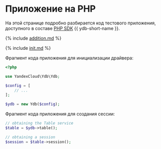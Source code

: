 # Приложение на PHP

На этой странице подробно разбирается код тестового приложения, доступного в составе [PHP SDK](https://github.com/yandex-cloud/ydb-php-sdk) {{ ydb-short-name }}.

{% include [addition.md](auxilary/addition.md) %}

{% include [init.md](steps/01_init.md) %}

Фрагмент кода приложения для инициализации драйвера:

```php
<?php

use YandexCloud\Ydb\Ydb;

$config = [
    // ...
];

$ydb = new Ydb($config);

```

Фрагмент кода приложения для создания сессии:

```php
// obtaining the Table service
$table = $ydb->table();

// obtaining a session
$session = $table->session();
```


